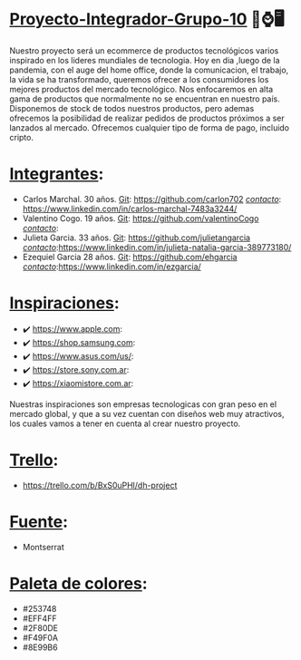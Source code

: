 # <ins>Proyecto-Integrador-Grupo-10</ins> 📱⌚🖥️

Nuestro proyecto será un ecommerce de productos tecnológicos varios inspirado en los lideres mundiales de tecnologia.
Hoy en dia ,luego de la pandemia, con el auge del home office, donde la comunicacion, el trabajo, la vida se ha transformado, queremos ofrecer a los consumidores los mejores productos del mercado tecnológico. Nos enfocaremos en alta gama de productos que normalmente no se encuentran en nuestro país. Disponemos de stock de todos nuestros productos, pero ademas ofrecemos la posibilidad de realizar pedidos de productos próximos a ser lanzados al mercado.
Ofrecemos cualquier tipo de forma de pago, incluido cripto.


# <ins>Integrantes</ins>:
- Carlos Marchal. 30 años. <ins>Git</ins>: https://github.com/carlon702 <ins>*contacto*</ins>: https://www.linkedin.com/in/carlos-marchal-7483a3244/
- Valentino Cogo. 19 años. <ins>Git</ins>: https://github.com/valentinoCogo <ins>*contacto*</ins>:
- Julieta Garcia. 33 años. <ins>Git</ins>: https://github.com/julietangarcia <ins>*contacto*</ins>:https://www.linkedin.com/in/julieta-natalia-garcia-389773180/
- Ezequiel Garcia 28 años. <ins>Git</ins>: https://github.com/ehgarcia <ins>*contacto*</ins>:https://www.linkedin.com/in/ezgarcia/

# <ins>Inspiraciones</ins>:
- ✔️ https://www.apple.com: 
- ✔️ https://shop.samsung.com: 
- ✔️ https://www.asus.com/us/:
- ✔️ https://store.sony.com.ar:
- ✔️ https://xiaomistore.com.ar:

Nuestras inspiraciones son empresas tecnologicas con gran peso en el mercado global, y que a su vez cuentan con diseños web muy atractivos, los cuales vamos a tener en cuenta al crear nuestro proyecto.

# <ins>Trello</ins>: 
- https://trello.com/b/BxS0uPHl/dh-project


# <ins>Fuente</ins>: 
- Montserrat

# <ins>Paleta de colores</ins>:
- #253748
- #EFF4FF
- #2F80DE
- #F49F0A
- #8E99B6
